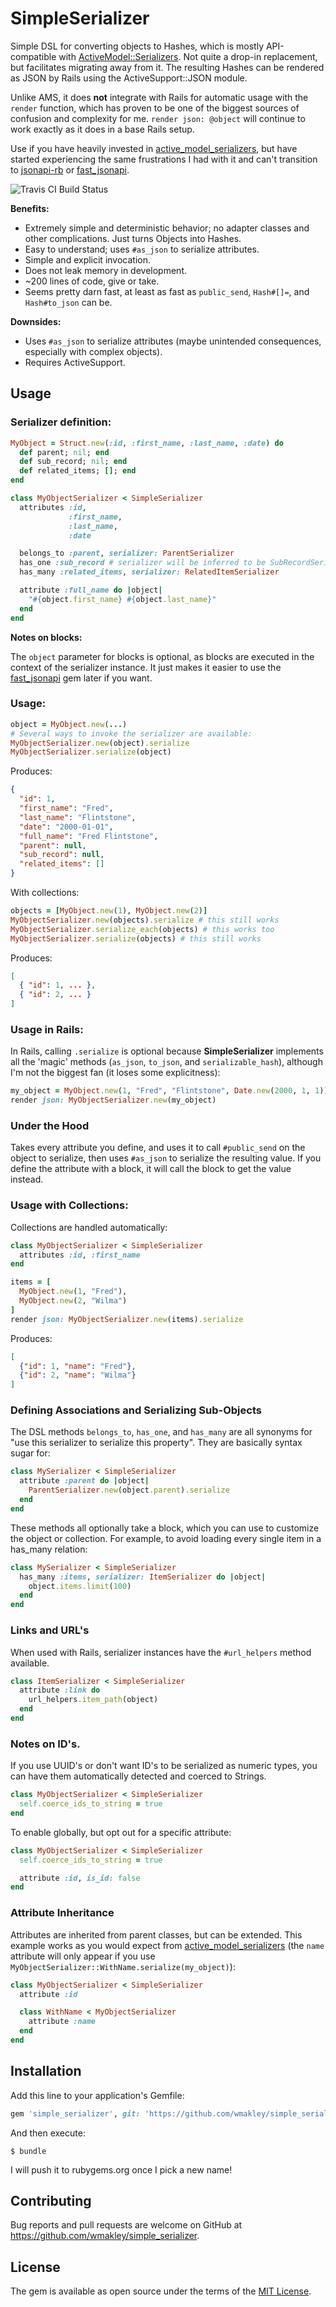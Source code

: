 # SimpleSerializer

Simple DSL for converting objects to Hashes, which is mostly API-compatible with
[ActiveModel::Serializers](https://github.com/rails-api/active_model_serializers).
Not quite a drop-in replacement, but facilitates migrating away from it.
The resulting Hashes can be rendered as JSON by Rails using the ActiveSupport::JSON
module.

Unlike AMS, it does **not** integrate with Rails for automatic usage with the `render` function,
which has proven to be one of the biggest sources of confusion and complexity for me.
`render json: @object` will continue to work exactly as it does in a base Rails setup.

Use if you have heavily invested in [active_model_serializers](https://github.com/rails-api/active_model_serializers), but have started experiencing the same frustrations I had with it and can't transition to [jsonapi-rb](http://jsonapi-rb.org/) or [fast_jsonapi](https://github.com/Netflix/fast_jsonapi).

![Travis CI Build Status](https://travis-ci.org/wmakley/simple_serializer.svg?branch=master)

**Benefits:**

* Extremely simple and deterministic behavior; no adapter classes and other complications. Just turns Objects into Hashes.
* Easy to understand; uses `#as_json` to serialize attributes.
* Simple and explicit invocation.
* Does not leak memory in development.
* ~200 lines of code, give or take.
* Seems pretty darn fast, at least as fast as `public_send`, `Hash#[]=`, and `Hash#to_json` can be.

**Downsides:**

* Uses `#as_json` to serialize attributes (maybe unintended consequences, especially with complex objects).
* Requires ActiveSupport.

## Usage

### Serializer definition:

```ruby
MyObject = Struct.new(:id, :first_name, :last_name, :date) do
  def parent; nil; end
  def sub_record; nil; end
  def related_items; []; end
end

class MyObjectSerializer < SimpleSerializer
  attributes :id,
             :first_name,
             :last_name,
             :date

  belongs_to :parent, serializer: ParentSerializer
  has_one :sub_record # serializer will be inferred to be SubRecordSerializer
  has_many :related_items, serializer: RelatedItemSerializer

  attribute :full_name do |object|
    "#{object.first_name} #{object.last_name}"
  end
end
```

**Notes on blocks:**

The `object` parameter for blocks is optional, as blocks are executed
in the context of the serializer instance. It just makes it easier
to use the [fast_jsonapi](https://github.com/Netflix/fast_jsonapi) gem later if you want.

### Usage:

```ruby
object = MyObject.new(...)
# Several ways to invoke the serializer are available:
MyObjectSerializer.new(object).serialize
MyObjectSerializer.serialize(object)
```

Produces:

```json
{
  "id": 1,
  "first_name": "Fred",
  "last_name": "Flintstone",
  "date": "2000-01-01",
  "full_name": "Fred Flintstone",
  "parent": null,
  "sub_record": null,
  "related_items": []
}
```

With collections:

```ruby
objects = [MyObject.new(1), MyObject.new(2)]
MyObjectSerializer.new(objects).serialize # this still works
MyObjectSerializer.serialize_each(objects) # this works too
MyObjectSerializer.serialize(objects) # this still works
```

Produces:

```json
[
  { "id": 1, ... },
  { "id": 2, ... }
]
```

### Usage in Rails:

In Rails, calling `.serialize` is optional because **SimpleSerializer** implements all the 'magic' methods (`as_json`, `to_json`, and `serializable_hash`), although I'm not the biggest fan (it loses some explicitness):

```ruby
my_object = MyObject.new(1, "Fred", "Flintstone", Date.new(2000, 1, 1))
render json: MyObjectSerializer.new(my_object)
```

### Under the Hood

Takes every attribute you define, and uses it to call `#public_send` on the object to serialize,
then uses `#as_json` to serialize the resulting value. If you define the attribute with a block, it will call the block to get the value instead.

### Usage with Collections:

Collections are handled automatically:

```ruby
class MyObjectSerializer < SimpleSerializer
  attributes :id, :first_name
end

items = [
  MyObject.new(1, "Fred"),
  MyObject.new(2, "Wilma")
]
render json: MyObjectSerializer.new(items).serialize
```

Produces:

```json
[
  {"id": 1, "name": "Fred"},
  {"id": 2, "name": "Wilma"}
]
```

### Defining Associations and Serializing Sub-Objects

The DSL methods `belongs_to`, `has_one`, and `has_many` are all synonyms for "use this serializer to serialize this property". They are basically syntax sugar for:

```ruby
class MySerializer < SimpleSerializer
  attribute :parent do |object|
    ParentSerializer.new(object.parent).serialize
  end
end
```

These methods all optionally take a block, which you can use to customize the
object or collection. For example, to avoid loading every single item in a
has_many relation:

```ruby
class MySerializer < SimpleSerializer
  has_many :items, serializer: ItemSerializer do |object|
    object.items.limit(100)
  end
end
```

### Links and URL's

When used with Rails, serializer instances have the `#url_helpers`
method available.


```ruby
class ItemSerializer < SimpleSerializer
  attribute :link do
    url_helpers.item_path(object)
  end
end
```

### Notes on ID's.

If you use UUID's or don't want ID's to be serialized as numeric types,
you can have them automatically detected and coerced to Strings.

```ruby
class MyObjectSerializer < SimpleSerializer
  self.coerce_ids_to_string = true
end
```

To enable globally, but opt out for a specific attribute:

```ruby
class MyObjectSerializer < SimpleSerializer
  self.coerce_ids_to_string = true

  attribute :id, is_id: false
end
```

### Attribute Inheritance

Attributes are inherited from parent classes, but can be extended.
This example works as you would expect from [active_model_serializers](https://github.com/rails-api/active_model_serializers)
(the `name` attribute will only appear if you use `MyObjectSerializer::WithName.serialize(my_object)`):

```ruby
class MyObjectSerializer < SimpleSerializer
  attribute :id

  class WithName < MyObjectSerializer
    attribute :name
  end
end
```


## Installation

Add this line to your application's Gemfile:

```ruby
gem 'simple_serializer', git: 'https://github.com/wmakley/simple_serializer.git'
```

And then execute:

    $ bundle

I will push it to rubygems.org once I pick a new name!

## Contributing

Bug reports and pull requests are welcome on GitHub at https://github.com/wmakley/simple_serializer.

## License

The gem is available as open source under the terms of the [MIT License](https://opensource.org/licenses/MIT).
